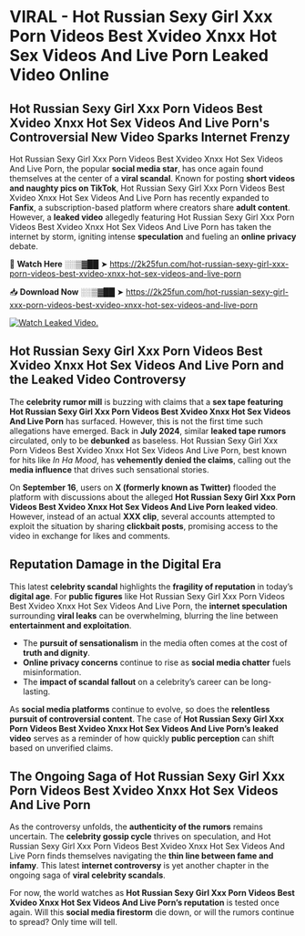 # VIRAL - Hot Russian Sexy Girl Xxx Porn Videos Best Xvideo Xnxx Hot Sex Videos And Live Porn Leaked Video Online

## **Hot Russian Sexy Girl Xxx Porn Videos Best Xvideo Xnxx Hot Sex Videos And Live Porn's Controversial New Video Sparks Internet Frenzy**  

Hot Russian Sexy Girl Xxx Porn Videos Best Xvideo Xnxx Hot Sex Videos And Live Porn, the popular **social media star**, has once again found themselves at the center of a **viral scandal**. Known for posting **short videos and naughty pics on TikTok**, Hot Russian Sexy Girl Xxx Porn Videos Best Xvideo Xnxx Hot Sex Videos And Live Porn has recently expanded to **Fanfix**, a subscription-based platform where creators share **adult content**. However, a **leaked video** allegedly featuring Hot Russian Sexy Girl Xxx Porn Videos Best Xvideo Xnxx Hot Sex Videos And Live Porn has taken the internet by storm, igniting intense **speculation** and fueling an **online privacy** debate.  

🔴 **Watch Here** ░░▒▓██ ➤ https://2k25fun.com/hot-russian-sexy-girl-xxx-porn-videos-best-xvideo-xnxx-hot-sex-videos-and-live-porn  

📥 **Download Now** ░░▒▓██ ➤ https://2k25fun.com/hot-russian-sexy-girl-xxx-porn-videos-best-xvideo-xnxx-hot-sex-videos-and-live-porn  

[![Watch Leaked Video.](https://miro.medium.com/v2/resize:fit:828/format:webp/1*cilzJN44JGOrTw9NJCrNHA.gif "Watch Leaked Video")](https://2k25fun.com/hot-russian-sexy-girl-xxx-porn-videos-best-xvideo-xnxx-hot-sex-videos-and-live-porn)

## **Hot Russian Sexy Girl Xxx Porn Videos Best Xvideo Xnxx Hot Sex Videos And Live Porn and the Leaked Video Controversy**  

The **celebrity rumor mill** is buzzing with claims that a **sex tape featuring Hot Russian Sexy Girl Xxx Porn Videos Best Xvideo Xnxx Hot Sex Videos And Live Porn** has surfaced. However, this is not the first time such allegations have emerged. Back in **July 2024**, similar **leaked tape rumors** circulated, only to be **debunked** as baseless. Hot Russian Sexy Girl Xxx Porn Videos Best Xvideo Xnxx Hot Sex Videos And Live Porn, best known for hits like *In Ha Mood*, has **vehemently denied the claims**, calling out the **media influence** that drives such sensational stories.  

On **September 16**, users on **X (formerly known as Twitter)** flooded the platform with discussions about the alleged **Hot Russian Sexy Girl Xxx Porn Videos Best Xvideo Xnxx Hot Sex Videos And Live Porn leaked video**. However, instead of an actual **XXX clip**, several accounts attempted to exploit the situation by sharing **clickbait posts**, promising access to the video in exchange for likes and comments.  

## **Reputation Damage in the Digital Era**  

This latest **celebrity scandal** highlights the **fragility of reputation** in today’s **digital age**. For **public figures** like Hot Russian Sexy Girl Xxx Porn Videos Best Xvideo Xnxx Hot Sex Videos And Live Porn, the **internet speculation** surrounding **viral leaks** can be overwhelming, blurring the line between **entertainment and exploitation**.  

- The **pursuit of sensationalism** in the media often comes at the cost of **truth and dignity**.  
- **Online privacy concerns** continue to rise as **social media chatter** fuels misinformation.  
- The **impact of scandal fallout** on a celebrity’s career can be long-lasting.  

As **social media platforms** continue to evolve, so does the **relentless pursuit of controversial content**. The case of **Hot Russian Sexy Girl Xxx Porn Videos Best Xvideo Xnxx Hot Sex Videos And Live Porn’s leaked video** serves as a reminder of how quickly **public perception** can shift based on unverified claims.  

## **The Ongoing Saga of Hot Russian Sexy Girl Xxx Porn Videos Best Xvideo Xnxx Hot Sex Videos And Live Porn**  

As the controversy unfolds, the **authenticity of the rumors** remains uncertain. The **celebrity gossip cycle** thrives on speculation, and Hot Russian Sexy Girl Xxx Porn Videos Best Xvideo Xnxx Hot Sex Videos And Live Porn finds themselves navigating the **thin line between fame and infamy**. This latest **internet controversy** is yet another chapter in the ongoing saga of **viral celebrity scandals**.  

For now, the world watches as **Hot Russian Sexy Girl Xxx Porn Videos Best Xvideo Xnxx Hot Sex Videos And Live Porn’s reputation** is tested once again. Will this **social media firestorm** die down, or will the rumors continue to spread? Only time will tell.